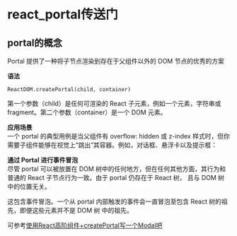 # react_portal传送门
## portal的概念
Portal 提供了一种将子节点渲染到存在于父组件以外的 DOM 节点的优秀的方案  

  **语法**  

`ReactDOM.createPortal(child, container)`  

第一个参数（child）是任何可渲染的 React 子元素，例如一个元素，字符串或 fragment。第二个参数（container）是一个 DOM 元素。

**应用场景**  
一个 portal 的典型用例是当父组件有 overflow: hidden 或 z-index 样式时，但你需要子组件能够在视觉上“跳出”其容器。例如，对话框、悬浮卡以及提示框：

**通过 Portal 进行事件冒泡**  
尽管 portal 可以被放置在 DOM 树中的任何地方，但在任何其他方面，其行为和普通的 React 子节点行为一致。由于 portal 仍存在于 React 树， 且与 DOM 树 中的位置无关。

这包含事件冒泡。一个从 portal 内部触发的事件会一直冒泡至包含 React 树的祖先，即便这些元素并不是 DOM 树 中的祖先。

可参考[使用React高阶组件+createPortal写一个Modal吧](https://www.jianshu.com/p/810e8104f72f)
